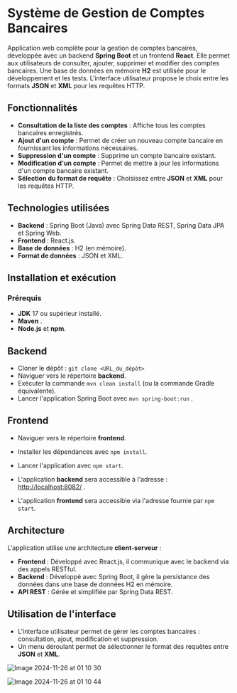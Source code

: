 # Système de Gestion de Comptes Bancaires

Application web complète pour la gestion de comptes bancaires, développée avec un backend **Spring Boot** et un frontend **React**. Elle permet aux utilisateurs de consulter, ajouter, supprimer et modifier des comptes bancaires. Une base de données en mémoire **H2** est utilisée pour le développement et les tests. L'interface utilisateur propose le choix entre les formats **JSON** et **XML** pour les requêtes HTTP.

## Fonctionnalités

- **Consultation de la liste des comptes** : Affiche tous les comptes bancaires enregistrés.
- **Ajout d'un compte** : Permet de créer un nouveau compte bancaire en fournissant les informations nécessaires.
- **Suppression d'un compte** : Supprime un compte bancaire existant.
- **Modification d'un compte** : Permet de mettre à jour les informations d'un compte bancaire existant.
- **Sélection du format de requête** : Choisissez entre **JSON** et **XML** pour les requêtes HTTP.

## Technologies utilisées

- **Backend** : Spring Boot (Java) avec Spring Data REST, Spring Data JPA et Spring Web.
- **Frontend** : React.js.
- **Base de données** : H2 (en mémoire).
- **Format de données** : JSON et XML.

## Installation et exécution

### Prérequis

- **JDK** 17 ou supérieur installé.
- **Maven** .
- **Node.js** et **npm**.


## Backend

- Cloner le dépôt : `git clone <URL_du_dépôt>`
- Naviguer vers le répertoire **backend**.
- Exécuter la commande `mvn clean install` (ou la commande Gradle équivalente).
- Lancer l'application Spring Boot avec `mvn spring-boot:run` .

## Frontend

- Naviguer vers le répertoire **frontend**.
- Installer les dépendances avec `npm install`.
- Lancer l'application avec `npm start`.

- L'application **backend** sera accessible à l'adresse : [http://localhost:8082/](http://localhost:8080/) .
- L'application **frontend** sera accessible via l'adresse fournie par `npm start`.

## Architecture

L'application utilise une architecture **client-serveur** :

- **Frontend** : Développé avec React.js, il communique avec le backend via des appels RESTful.
- **Backend** : Développé avec Spring Boot, il gère la persistance des données dans une base de données H2 en mémoire.
- **API REST** : Gérée et simplifiée par Spring Data REST.

## Utilisation de l'interface

- L'interface utilisateur permet de gérer les comptes bancaires : consultation, ajout, modification et suppression.
- Un menu déroulant permet de sélectionner le format des requêtes entre **JSON** et **XML**.


![Image 2024-11-26 at 01 10 30](https://github.com/user-attachments/assets/42f2e1ae-5286-443b-a6c9-686ad81a8372)

![Image 2024-11-26 at 01 10 44](https://github.com/user-attachments/assets/f61da0d1-d2e3-4826-9120-64f07335cd95)

  
